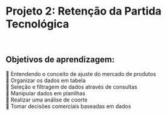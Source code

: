 # Projeto 2: Retenção da Partida Tecnológica <br><br>

## Objetivos de aprendizagem: <br>
🎯 Entendendo o conceito de ajuste do mercado de produtos<br>
🎯 Organizar os dados em tabela <br>
🎯 Seleção e filtragem de dados através de consultas <br>
🎯 Manipular dados em planilhas<br>
🎯 Realizar uma análise de coorte<br>
🎯 Tomar decisões comerciais baseadas em dados
  

